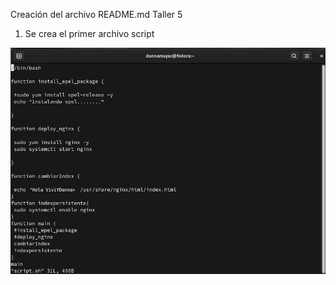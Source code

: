 Creación del archivo README.md
Taller 5

1. Se crea el primer archivo script

<img src= "InfraestructuraComputacional\Seguimiento\5\1 (1).jpg" style="max-width:100%;">